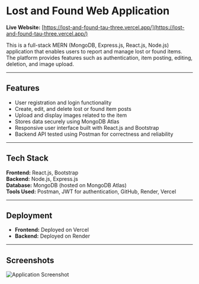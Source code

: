 # Lost and Found Web Application

**Live Website:** [https://lost-and-found-tau-three.vercel.app/](https://lost-and-found-tau-three.vercel.app/)

This is a full-stack MERN (MongoDB, Express.js, React.js, Node.js) application that enables users to report and manage lost or found items. The platform provides features such as authentication, item posting, editing, deletion, and image upload.

---

## Features

- User registration and login functionality
- Create, edit, and delete lost or found item posts
- Upload and display images related to the item
- Stores data securely using MongoDB Atlas
- Responsive user interface built with React.js and Bootstrap
- Backend API tested using Postman for correctness and reliability

---

## Tech Stack

**Frontend:** React.js, Bootstrap  
**Backend:** Node.js, Express.js  
**Database:** MongoDB (hosted on MongoDB Atlas)  
**Tools Used:** Postman, JWT for authentication, GitHub, Render, Vercel

---

## Deployment

- **Frontend:** Deployed on Vercel  
- **Backend:** Deployed on Render  

---

## Screenshots

![Application Screenshot](https://github.com/user-attachments/assets/e42004e8-206d-4c82-8966-5975f6dad7c9)


